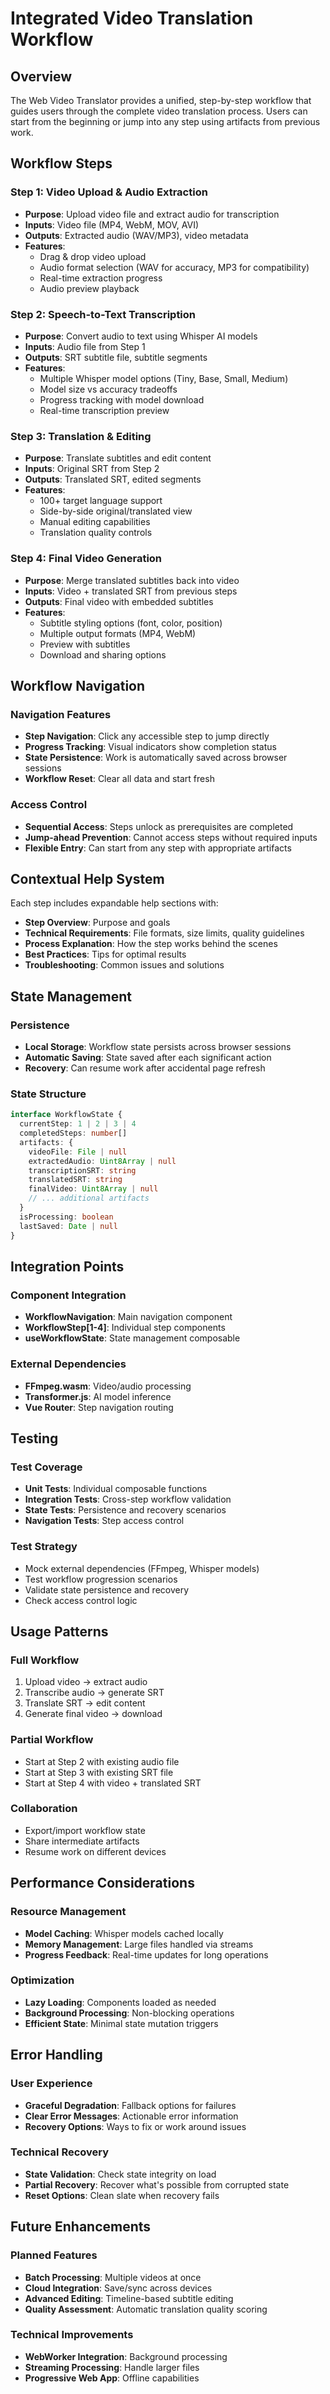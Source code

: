 # Integrated Video Translation Workflow

## Overview

The Web Video Translator provides a unified, step-by-step workflow that guides users through the complete video translation process. Users can start from the beginning or jump into any step using artifacts from previous work.

## Workflow Steps

### Step 1: Video Upload & Audio Extraction

- **Purpose**: Upload video file and extract audio for transcription
- **Inputs**: Video file (MP4, WebM, MOV, AVI)
- **Outputs**: Extracted audio (WAV/MP3), video metadata
- **Features**:
  - Drag & drop video upload
  - Audio format selection (WAV for accuracy, MP3 for compatibility)
  - Real-time extraction progress
  - Audio preview playback

### Step 2: Speech-to-Text Transcription

- **Purpose**: Convert audio to text using Whisper AI models
- **Inputs**: Audio file from Step 1
- **Outputs**: SRT subtitle file, subtitle segments
- **Features**:
  - Multiple Whisper model options (Tiny, Base, Small, Medium)
  - Model size vs accuracy tradeoffs
  - Progress tracking with model download
  - Real-time transcription preview

### Step 3: Translation & Editing

- **Purpose**: Translate subtitles and edit content
- **Inputs**: Original SRT from Step 2
- **Outputs**: Translated SRT, edited segments
- **Features**:
  - 100+ target language support
  - Side-by-side original/translated view
  - Manual editing capabilities
  - Translation quality controls

### Step 4: Final Video Generation

- **Purpose**: Merge translated subtitles back into video
- **Inputs**: Video + translated SRT from previous steps
- **Outputs**: Final video with embedded subtitles
- **Features**:
  - Subtitle styling options (font, color, position)
  - Multiple output formats (MP4, WebM)
  - Preview with subtitles
  - Download and sharing options

## Workflow Navigation

### Navigation Features

- **Step Navigation**: Click any accessible step to jump directly
- **Progress Tracking**: Visual indicators show completion status
- **State Persistence**: Work is automatically saved across browser sessions
- **Workflow Reset**: Clear all data and start fresh

### Access Control

- **Sequential Access**: Steps unlock as prerequisites are completed
- **Jump-ahead Prevention**: Cannot access steps without required inputs
- **Flexible Entry**: Can start from any step with appropriate artifacts

## Contextual Help System

Each step includes expandable help sections with:

- **Step Overview**: Purpose and goals
- **Technical Requirements**: File formats, size limits, quality guidelines
- **Process Explanation**: How the step works behind the scenes
- **Best Practices**: Tips for optimal results
- **Troubleshooting**: Common issues and solutions

## State Management

### Persistence

- **Local Storage**: Workflow state persists across browser sessions
- **Automatic Saving**: State saved after each significant action
- **Recovery**: Can resume work after accidental page refresh

### State Structure

```typescript
interface WorkflowState {
  currentStep: 1 | 2 | 3 | 4
  completedSteps: number[]
  artifacts: {
    videoFile: File | null
    extractedAudio: Uint8Array | null
    transcriptionSRT: string
    translatedSRT: string
    finalVideo: Uint8Array | null
    // ... additional artifacts
  }
  isProcessing: boolean
  lastSaved: Date | null
}
```

## Integration Points

### Component Integration

- **WorkflowNavigation**: Main navigation component
- **WorkflowStep[1-4]**: Individual step components
- **useWorkflowState**: State management composable

### External Dependencies

- **FFmpeg.wasm**: Video/audio processing
- **Transformer.js**: AI model inference
- **Vue Router**: Step navigation routing

## Testing

### Test Coverage

- **Unit Tests**: Individual composable functions
- **Integration Tests**: Cross-step workflow validation
- **State Tests**: Persistence and recovery scenarios
- **Navigation Tests**: Step access control

### Test Strategy

- Mock external dependencies (FFmpeg, Whisper models)
- Test workflow progression scenarios
- Validate state persistence and recovery
- Check access control logic

## Usage Patterns

### Full Workflow

1. Upload video → extract audio
2. Transcribe audio → generate SRT
3. Translate SRT → edit content
4. Generate final video → download

### Partial Workflow

- Start at Step 2 with existing audio file
- Start at Step 3 with existing SRT file
- Start at Step 4 with video + translated SRT

### Collaboration

- Export/import workflow state
- Share intermediate artifacts
- Resume work on different devices

## Performance Considerations

### Resource Management

- **Model Caching**: Whisper models cached locally
- **Memory Management**: Large files handled via streams
- **Progress Feedback**: Real-time updates for long operations

### Optimization

- **Lazy Loading**: Components loaded as needed
- **Background Processing**: Non-blocking operations
- **Efficient State**: Minimal state mutation triggers

## Error Handling

### User Experience

- **Graceful Degradation**: Fallback options for failures
- **Clear Error Messages**: Actionable error information
- **Recovery Options**: Ways to fix or work around issues

### Technical Recovery

- **State Validation**: Check state integrity on load
- **Partial Recovery**: Recover what's possible from corrupted state
- **Reset Options**: Clean slate when recovery fails

## Future Enhancements

### Planned Features

- **Batch Processing**: Multiple videos at once
- **Cloud Integration**: Save/sync across devices
- **Advanced Editing**: Timeline-based subtitle editing
- **Quality Assessment**: Automatic translation quality scoring

### Technical Improvements

- **WebWorker Integration**: Background processing
- **Streaming Processing**: Handle larger files
- **Progressive Web App**: Offline capabilities
